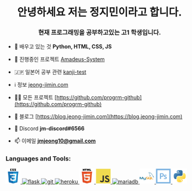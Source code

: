 <h1 align="center">안녕하세요 저는 정지민이라고 합니다.</h1>
<h3 align="center">현재 프로그래밍을 공부하고있는 고1 학생입니다.</h3>

- 🌱 배우고 있는 것 **Python, HTML, CSS, JS**

- 🔭 진행중인 프로젝트 [Amadeus-System](https://github.com/progrm-github/AMADEUS_JAVASCRIPT-2)

- 🇯🇵 일본어 공부 관련 [kanji-test](https://github.com/progrm-github/kanji-test)

- ℹ 정보 [jeong-jimin.com](https:/info.jeong-jimin.com)

- 👨‍💻 모든 프로젝트 [https://github.com/progrm-github](https://github.com/progrm-github)

- 📝 블로그 [https://blog.jeong-jimin.com](https://blog.jeong-jimin.com)

- 💬 Discord **jm-discord#6566**

- 📫 이메일 **jmjeong10@gmail.com**

<p align="left">
</p>

<h3 align="left">Languages and Tools:</h3>
<p align="left"> <a href="https://www.w3schools.com/css/" target="_blank" rel="noreferrer"> <img src="https://raw.githubusercontent.com/devicons/devicon/master/icons/css3/css3-original-wordmark.svg" alt="css3" width="40" height="40"/> </a> <a href="https://flask.palletsprojects.com/" target="_blank" rel="noreferrer"> <img src="https://www.vectorlogo.zone/logos/pocoo_flask/pocoo_flask-icon.svg" alt="flask" width="40" height="40"/> </a> <a href="https://git-scm.com/" target="_blank" rel="noreferrer"> <img src="https://www.vectorlogo.zone/logos/git-scm/git-scm-icon.svg" alt="git" width="40" height="40"/> </a> <a href="https://heroku.com" target="_blank" rel="noreferrer"> <img src="https://www.vectorlogo.zone/logos/heroku/heroku-icon.svg" alt="heroku" width="40" height="40"/> </a> <a href="https://www.w3.org/html/" target="_blank" rel="noreferrer"> <img src="https://raw.githubusercontent.com/devicons/devicon/master/icons/html5/html5-original-wordmark.svg" alt="html5" width="40" height="40"/> </a> <a href="https://developer.mozilla.org/en-US/docs/Web/JavaScript" target="_blank" rel="noreferrer"> <img src="https://raw.githubusercontent.com/devicons/devicon/master/icons/javascript/javascript-original.svg" alt="javascript" width="40" height="40"/> </a> <a href="https://mariadb.org/" target="_blank" rel="noreferrer"> <img src="https://www.vectorlogo.zone/logos/mariadb/mariadb-icon.svg" alt="mariadb" width="40" height="40"/> </a> <a href="https://www.mysql.com/" target="_blank" rel="noreferrer"> <img src="https://raw.githubusercontent.com/devicons/devicon/master/icons/mysql/mysql-original-wordmark.svg" alt="mysql" width="40" height="40"/> </a> <a href="https://www.photoshop.com/en" target="_blank" rel="noreferrer"> <img src="https://raw.githubusercontent.com/devicons/devicon/master/icons/photoshop/photoshop-line.svg" alt="photoshop" width="40" height="40"/> </a> <a href="https://www.python.org" target="_blank" rel="noreferrer"> <img src="https://raw.githubusercontent.com/devicons/devicon/master/icons/python/python-original.svg" alt="python" width="40" height="40"/> </a> </p>

